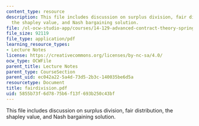 ```yaml
---
content_type: resource
description: This file includes discussion on surplus division, fair distribution,
  the shapley value, and Nash bargaining solution.
file: /ol-ocw-studio-app/courses/14-129-advanced-contract-theory-spring-2005/5855b73f6d7875b6f13f693b250c43bf_fairdivision.pdf
file_size: 92119
file_type: application/pdf
learning_resource_types:
- Lecture Notes
license: https://creativecommons.org/licenses/by-nc-sa/4.0/
ocw_type: OCWFile
parent_title: Lecture Notes
parent_type: CourseSection
parent_uid: ec042a22-5a4d-73d5-2b3c-140035be6d5a
resourcetype: Document
title: fairdivision.pdf
uid: 5855b73f-6d78-75b6-f13f-693b250c43bf
---
```

This file includes discussion on surplus division, fair distribution, the shapley value, and Nash bargaining solution.